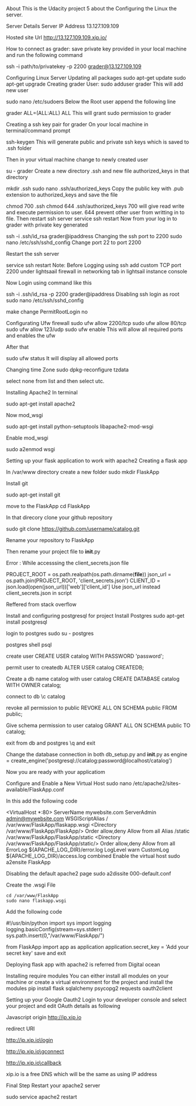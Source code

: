 About
This is the Udacity project 5 about the Configuring the Linux the server.

Server Details
Server IP Address 13.127.109.109

Hosted site Url http://13.127.109.109.xip.io/

How to connect as grader:
save private key provided in your local machine and run the following command

ssh -i path/to/privatekey -p 2200 grader@13.127.109.109
  
Configuring Linux Server
Updating all packages
sudo apt-get update
sudo apt-get upgrade
Creating grader User:
sudo adduser grader
This will add new user

sudo nano /etc/sudoers
Below the Root user append the following line

grader  ALL=(ALL:ALL) ALL
This will grant sudo permission to grader

Creating a ssh key pair for grader
On your local machine in terminal/command prompt

ssh-keygen
This will generate public and private ssh keys which is saved to .ssh folder

Then in your virtual machine change to newly created user

su - grader
Create a new directory .ssh and new file authorized_keys in that directory

mkdir .ssh
sudo nano .ssh/authorized_keys
Copy the public key with .pub extension to authorized_keys and save the file

chmod 700 .ssh
chmod 644 .ssh/authorized_keys
700 will give read write and execute permission to user.
644 prevent other user from writting in to file. Then restart ssh server
service ssh restart
Now from your log in to grader with private key generated

ssh -i .ssh/id_rsa grader@ipaddress 
Changing the ssh port to 2200
sudo nano /etc/ssh/sshd_config
Change port 22 to port 2200

Restart the ssh server

service ssh restart
Note: Before Logging using ssh add custom TCP port 2200 under lightsaail firewall in networking tab in lightsail instance console

Now Login using command like this

ssh -i .ssh/id_rsa -p 2200 grader@ipaddress
Disabling ssh login as root
sudo nano /etc/ssh/sshd_config

make change PermitRootLogin no

Configurating Ufw firewall
sudo ufw allow 2200/tcp
sudo ufw allow 80/tcp
sudo ufw allow 123/udp
sudo ufw enable
This will allow all required ports and enables the ufw

After that

sudo ufw status
It will display all allowed ports

Changing time Zone
sudo dpkg-reconfigure tzdata

select none from list and then select utc.

Installing Apache2
In terminal

sudo apt-get install apache2

Now mod_wsgi

sudo apt-get install python-setuptools libapache2-mod-wsgi

Enable mod_wsgi

sudo a2enmod wsgi

Setting up your flask application to work with apache2
Creating a flask app

In /var/www directory create a new folder sudo mkdir FlaskApp

Install git

sudo apt-get install git

move to the FlaskApp cd FlaskApp

In that direcory clone your github repository

sudo git clone https://github.com/username/catalog.git

Rename your repository to FlaskApp

Then rename your project file to __init__.py

Error : While accesssing the client_secrets.json file

PROJECT_ROOT = os.path.realpath(os.path.dirname(__file__))
json_url = os.path.join(PROJECT_ROOT, 'client_secrets.json')
CLIENT_ID = json.load(open(json_url))['web']['client_id']
Use json_url instead client_secrets.json in script

Reffered from stack overflow

Install and configuring postgresql for project
Install Postgres sudo apt-get install postgresql

login to postgres sudo su - postgres

postgres shell psql

create user CREATE USER catalog WITH PASSWORD 'password';

permit user to createdb ALTER USER catalog CREATEDB;

Create a db name catalog with user catalog CREATE DATABASE catalog WITH OWNER catalog;

connect to db \c catalog

revoke all permission to public REVOKE ALL ON SCHEMA public FROM public;

Give schema permission to user catalog GRANT ALL ON SCHEMA public TO catalog;

exit from db and postgres \q and exit

Change the database connection in both db_setup.py and __init__.py as engine = create_engine('postgresql://catalog:password@localhost/catalog')

Now you are ready with your applicatiom

Configure and Enable a New Virtual Host
sudo nano /etc/apache2/sites-available/FlaskApp.conf

In this add the following code

<VirtualHost *:80>
 	ServerName mywebsite.com
 	ServerAdmin admin@mywebsite.com
 	WSGIScriptAlias / /var/www/FlaskApp/flaskapp.wsgi
 	<Directory /var/www/FlaskApp/FlaskApp/>
 		Order allow,deny
 		Allow from all
 	</Directory>
 	Alias /static /var/www/FlaskApp/FlaskApp/static
 	<Directory /var/www/FlaskApp/FlaskApp/static/>
 		Order allow,deny
 		Allow from all
 	</Directory>
 	ErrorLog ${APACHE_LOG_DIR}/error.log
 	LogLevel warn
 	CustomLog ${APACHE_LOG_DIR}/access.log combined
</VirtualHost>
Enable the virtual host sudo a2ensite FlaskApp

Disabling the default apache2 page sudo a2dissite 000-default.conf

Create the .wsgi File
```
cd /var/www/FlaskApp
sudo nano flaskapp.wsgi 
```
Add the following code

#!/usr/bin/python
 import sys
 import logging
 logging.basicConfig(stream=sys.stderr)
 sys.path.insert(0,"/var/www/FlaskApp/")

 from FlaskApp import app as application
 application.secret_key = 'Add your secret key'
save and exit

Deploying flask app with apache2 is referred from Digital ocean

Installing require modules
You can either install all modules on your machine or create a virtual environment for the project and install the modules pip install flask sqlalchemy psycopg2 requests oauth2client

Setting up your Google Oauth2
Login to your developer console and select your project and edit OAuth details as following

Javascript origin http://ip.xip.io

redirect URI

http://ip.xip.io\login

http://ip.xip.io\gconnect

http://ip.xip.io\callback

xip.io is a free DNS which will be the same as using IP address

Final Step
Restart your apache2 server

sudo service apache2 restart
